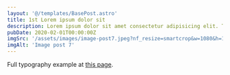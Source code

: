 ```yaml
---
layout: '@/templates/BasePost.astro'
title: 1st Lorem ipsum dolor sit
description: Lorem ipsum dolor sit amet consectetur adipisicing elit. Tenetur vero esse non molestias eos excepturi.
pubDate: 2020-02-01T00:00:00Z
imgSrc: '/assets/images/image-post7.jpeg?nf_resize=smartcrop&w=1080&h=1080'
imgAlt: 'Image post 7'
---
```


Full typography example at [this page](./sixth-post).
